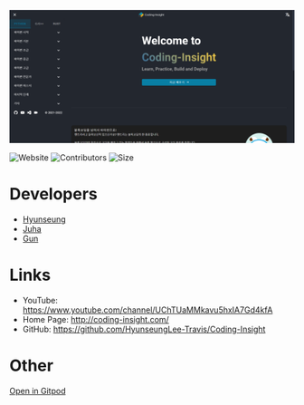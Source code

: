 [![Screenshot Home](/website/static/pwa/screenshot/screenshot-home.png)](https://www.coding-insight.com/)

<span>![Website](https://img.shields.io/website?down_color=red&down_message=offline&up_color=%23097FA4&up_message=online&url=https%3A%2F%2Fwww.coding-insight.com&style=for-the-badge)</span>
<span>![Contributors](https://img.shields.io/github/contributors/HyunseungLee-Travis/Coding-Insight?style=for-the-badge)</span>
<span>![Size](https://img.shields.io/github/languages/code-size/HyunseungLee-Travis/Coding-Insight?style=for-the-badge)</span>

# Developers

- [Hyunseung](https://github.com/HyunseungLee-Travis)
- [Juha](https://github.com/GMTT902)
- [Gun](https://github.com/kimgun1217)

# Links

- YouTube: https://www.youtube.com/channel/UChTUaMMkavu5hxIA7Gd4kfA
- Home Page: http://coding-insight.com/
- GitHub: https://github.com/HyunseungLee-Travis/Coding-Insight

# Other

[Open in Gitpod](https://hyunseungleetra-codingin-kgg26mbu8wo.ws-us27.gitpod.io/)
